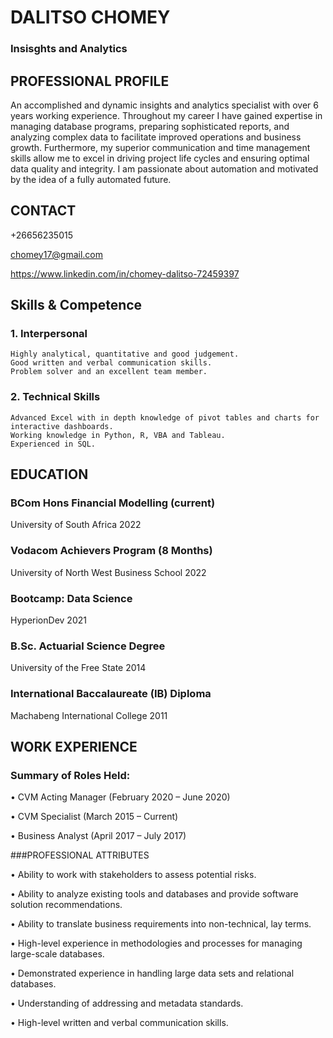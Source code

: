 # DALITSO CHOMEY
### Insisghts and Analytics

## PROFESSIONAL PROFILE 
An accomplished and dynamic insights and analytics specialist with over 6 years working experience. Throughout my 
career I have gained expertise in managing database programs, preparing sophisticated reports, and analyzing complex 
data to facilitate improved operations and business growth. Furthermore, my superior communication and time management 
skills allow me to excel in driving project life cycles and ensuring optimal data quality and integrity. I am passionate
about automation and motivated by the idea of a fully automated future.

## CONTACT
+26656235015

chomey17@gmail.com

https://www.linkedin.com/in/chomey-dalitso-72459397

## Skills & Competence 
### 1.	Interpersonal 
	Highly analytical, quantitative and good judgement.
	Good written and verbal communication skills.
	Problem solver and an excellent team member.
### 2.	Technical Skills 
	Advanced Excel with in depth knowledge of pivot tables and charts for interactive dashboards.
	Working knowledge in Python, R, VBA and Tableau.
	Experienced in SQL.

## EDUCATION
### BCom Hons Financial Modelling (current)
University of South Africa
2022

### Vodacom Achievers Program (8 Months)
University of North West Business School
2022


### Bootcamp: Data Science
HyperionDev
2021

### B.Sc. Actuarial Science Degree
University of the Free State
2014

### International Baccalaureate (IB) Diploma
Machabeng International College
2011


## WORK EXPERIENCE 
### Summary of Roles Held:
•	CVM Acting Manager (February 2020 – June 2020)

•	CVM Specialist (March 2015 – Current)

•	Business Analyst (April 2017 – July 2017)

###PROFESSIONAL ATTRIBUTES

•	Ability to work with stakeholders to assess potential risks.

•	Ability to analyze existing tools and databases and provide software solution recommendations.

•	Ability to translate business requirements into non-technical, lay terms.

•	High-level experience in methodologies and processes for managing large-scale databases.

•	Demonstrated experience in handling large data sets and relational databases.

•	Understanding of addressing and metadata standards.

•	High-level written and verbal communication skills.


